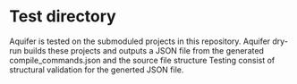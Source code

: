 # Test directory
Aquifer is tested on the submoduled projects in this repository.
Aquifer dry-run builds these projects and outputs a JSON file from the generated compile_commands.json and the source file structure
Testing consist of structural validation for the generted JSON file.